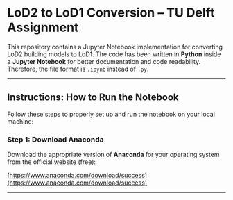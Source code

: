 # LoD2 to LoD1 Conversion – TU Delft Assignment

This repository contains a Jupyter Notebook implementation for converting LoD2 building models to LoD1. The code has been written in **Python** inside a **Jupyter Notebook** for better documentation and code readability. Therefore, the file format is `.ipynb` instead of `.py`.

---

## Instructions: How to Run the Notebook

Follow these steps to properly set up and run the notebook on your local machine:

### Step 1: Download Anaconda

Download the appropriate version of **Anaconda** for your operating system from the official website (free):

[https://www.anaconda.com/download/success](https://www.anaconda.com/download/success)

---
